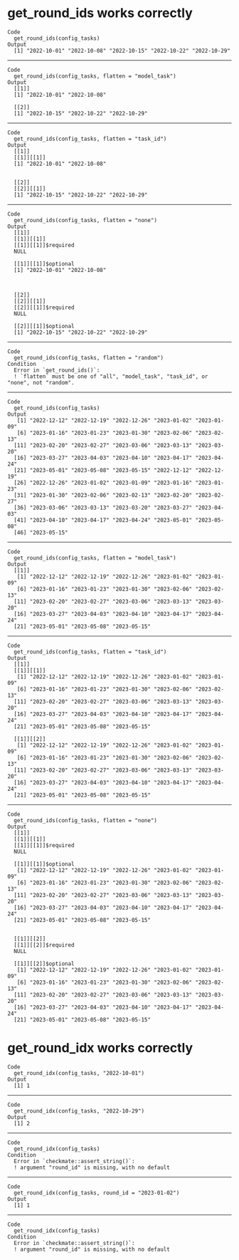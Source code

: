 # get_round_ids works correctly

    Code
      get_round_ids(config_tasks)
    Output
      [1] "2022-10-01" "2022-10-08" "2022-10-15" "2022-10-22" "2022-10-29"

---

    Code
      get_round_ids(config_tasks, flatten = "model_task")
    Output
      [[1]]
      [1] "2022-10-01" "2022-10-08"
      
      [[2]]
      [1] "2022-10-15" "2022-10-22" "2022-10-29"
      

---

    Code
      get_round_ids(config_tasks, flatten = "task_id")
    Output
      [[1]]
      [[1]][[1]]
      [1] "2022-10-01" "2022-10-08"
      
      
      [[2]]
      [[2]][[1]]
      [1] "2022-10-15" "2022-10-22" "2022-10-29"
      
      

---

    Code
      get_round_ids(config_tasks, flatten = "none")
    Output
      [[1]]
      [[1]][[1]]
      [[1]][[1]]$required
      NULL
      
      [[1]][[1]]$optional
      [1] "2022-10-01" "2022-10-08"
      
      
      
      [[2]]
      [[2]][[1]]
      [[2]][[1]]$required
      NULL
      
      [[2]][[1]]$optional
      [1] "2022-10-15" "2022-10-22" "2022-10-29"
      
      
      

---

    Code
      get_round_ids(config_tasks, flatten = "random")
    Condition
      Error in `get_round_ids()`:
      ! `flatten` must be one of "all", "model_task", "task_id", or "none", not "random".

---

    Code
      get_round_ids(config_tasks)
    Output
       [1] "2022-12-12" "2022-12-19" "2022-12-26" "2023-01-02" "2023-01-09"
       [6] "2023-01-16" "2023-01-23" "2023-01-30" "2023-02-06" "2023-02-13"
      [11] "2023-02-20" "2023-02-27" "2023-03-06" "2023-03-13" "2023-03-20"
      [16] "2023-03-27" "2023-04-03" "2023-04-10" "2023-04-17" "2023-04-24"
      [21] "2023-05-01" "2023-05-08" "2023-05-15" "2022-12-12" "2022-12-19"
      [26] "2022-12-26" "2023-01-02" "2023-01-09" "2023-01-16" "2023-01-23"
      [31] "2023-01-30" "2023-02-06" "2023-02-13" "2023-02-20" "2023-02-27"
      [36] "2023-03-06" "2023-03-13" "2023-03-20" "2023-03-27" "2023-04-03"
      [41] "2023-04-10" "2023-04-17" "2023-04-24" "2023-05-01" "2023-05-08"
      [46] "2023-05-15"

---

    Code
      get_round_ids(config_tasks, flatten = "model_task")
    Output
      [[1]]
       [1] "2022-12-12" "2022-12-19" "2022-12-26" "2023-01-02" "2023-01-09"
       [6] "2023-01-16" "2023-01-23" "2023-01-30" "2023-02-06" "2023-02-13"
      [11] "2023-02-20" "2023-02-27" "2023-03-06" "2023-03-13" "2023-03-20"
      [16] "2023-03-27" "2023-04-03" "2023-04-10" "2023-04-17" "2023-04-24"
      [21] "2023-05-01" "2023-05-08" "2023-05-15"
      

---

    Code
      get_round_ids(config_tasks, flatten = "task_id")
    Output
      [[1]]
      [[1]][[1]]
       [1] "2022-12-12" "2022-12-19" "2022-12-26" "2023-01-02" "2023-01-09"
       [6] "2023-01-16" "2023-01-23" "2023-01-30" "2023-02-06" "2023-02-13"
      [11] "2023-02-20" "2023-02-27" "2023-03-06" "2023-03-13" "2023-03-20"
      [16] "2023-03-27" "2023-04-03" "2023-04-10" "2023-04-17" "2023-04-24"
      [21] "2023-05-01" "2023-05-08" "2023-05-15"
      
      [[1]][[2]]
       [1] "2022-12-12" "2022-12-19" "2022-12-26" "2023-01-02" "2023-01-09"
       [6] "2023-01-16" "2023-01-23" "2023-01-30" "2023-02-06" "2023-02-13"
      [11] "2023-02-20" "2023-02-27" "2023-03-06" "2023-03-13" "2023-03-20"
      [16] "2023-03-27" "2023-04-03" "2023-04-10" "2023-04-17" "2023-04-24"
      [21] "2023-05-01" "2023-05-08" "2023-05-15"
      
      

---

    Code
      get_round_ids(config_tasks, flatten = "none")
    Output
      [[1]]
      [[1]][[1]]
      [[1]][[1]]$required
      NULL
      
      [[1]][[1]]$optional
       [1] "2022-12-12" "2022-12-19" "2022-12-26" "2023-01-02" "2023-01-09"
       [6] "2023-01-16" "2023-01-23" "2023-01-30" "2023-02-06" "2023-02-13"
      [11] "2023-02-20" "2023-02-27" "2023-03-06" "2023-03-13" "2023-03-20"
      [16] "2023-03-27" "2023-04-03" "2023-04-10" "2023-04-17" "2023-04-24"
      [21] "2023-05-01" "2023-05-08" "2023-05-15"
      
      
      [[1]][[2]]
      [[1]][[2]]$required
      NULL
      
      [[1]][[2]]$optional
       [1] "2022-12-12" "2022-12-19" "2022-12-26" "2023-01-02" "2023-01-09"
       [6] "2023-01-16" "2023-01-23" "2023-01-30" "2023-02-06" "2023-02-13"
      [11] "2023-02-20" "2023-02-27" "2023-03-06" "2023-03-13" "2023-03-20"
      [16] "2023-03-27" "2023-04-03" "2023-04-10" "2023-04-17" "2023-04-24"
      [21] "2023-05-01" "2023-05-08" "2023-05-15"
      
      
      

# get_round_idx works correctly

    Code
      get_round_idx(config_tasks, "2022-10-01")
    Output
      [1] 1

---

    Code
      get_round_idx(config_tasks, "2022-10-29")
    Output
      [1] 2

---

    Code
      get_round_idx(config_tasks)
    Condition
      Error in `checkmate::assert_string()`:
      ! argument "round_id" is missing, with no default

---

    Code
      get_round_idx(config_tasks, round_id = "2023-01-02")
    Output
      [1] 1

---

    Code
      get_round_idx(config_tasks)
    Condition
      Error in `checkmate::assert_string()`:
      ! argument "round_id" is missing, with no default

